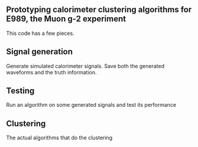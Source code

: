 Prototyping calorimeter clustering algorithms for E989, the Muon g-2 experiment
-------------------------------------------------------------------------------

This code has a few pieces.

## Signal generation

Generate simulated calorimeter signals. Save both the generated waveforms
and the truth information.

## Testing

Run an algorithm on some generated signals and test its performance

## Clustering

The actual algorithms that do the clustering
